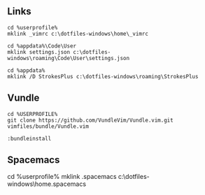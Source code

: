 ## Links
```
cd %userprofile%
mklink _vimrc c:\dotfiles-windows\home\_vimrc

cd %appdata%\Code\User
mklink settings.json c:\dotfiles-windows\roaming\Code\User\settings.json

```

```
cd %appdata%
mklink /D StrokesPlus c:\dotfiles-windows\roaming\StrokesPlus
```


## Vundle
```
cd %USERPROFILE%
git clone https://github.com/VundleVim/Vundle.vim.git vimfiles/bundle/Vundle.vim
```

```
:bundleinstall
```


## Spacemacs
cd %userprofile%
mklink .spacemacs c:\dotfiles-windows\home\.spacemacs

